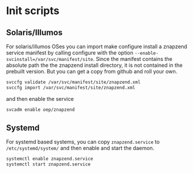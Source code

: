 # Init scripts

## Solaris/Illumos

For solaris/illumos OSes you can import make configure install a znapzend
service manifest by calling configure with the option
```--enable-svcinstall=/var/svc/manifest/site```.  Since the manifest
contains the absolute path the the znapzend install directory, it is not
contained in the prebuilt version.  But you can get a copy from github and
roll your own.

```sh
svccfg validate /var/svc/manifest/site/znapzend.xml
svccfg import /var/svc/manifest/site/znapzend.xml
```

and then enable the service 

```sh
svcadm enable oep/znapzend
```
## Systemd

For systemd based systems, you can copy ```znapzend.service``` to ```/etc/systemd/system/``` and then enable and start the daemon.

```sh
systemctl enable znapzend.service
systemctl start znapzend.service
```
